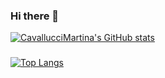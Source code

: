 ### Hi there 👋
[![CavallucciMartina's GitHub stats](https://github-readme-stats.vercel.app/api?username=CavallucciMartina&count_private=true&theme=radical)](https://github.com/anuraghazra/github-readme-stats)

### 
[![Top Langs](https://github-readme-stats.vercel.app/api/top-langs/?username=CavallucciMartina)](https://github.com/anuraghazra/github-readme-stats)

